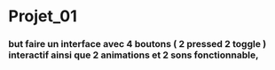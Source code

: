 # Projet_01

### but faire un interface avec 4 boutons ( 2 pressed 2 toggle ) interactif ainsi que 2 animations et 2 sons fonctionnable, 
                                
